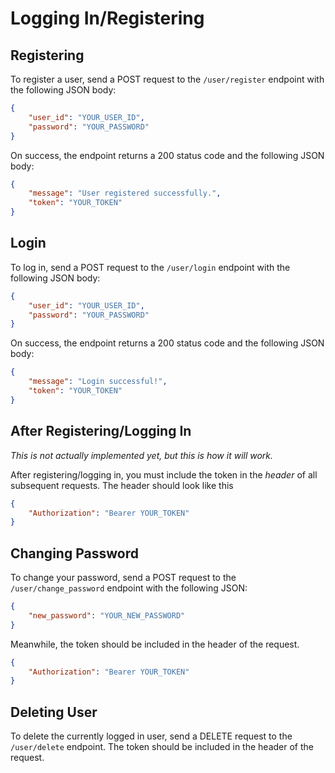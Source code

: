 # Logging In/Registering

## Registering

To register a user, send a POST request to the `/user/register` endpoint with the following JSON body:

```json
{
    "user_id": "YOUR_USER_ID",
    "password": "YOUR_PASSWORD"
}
```

On success, the endpoint returns a 200 status code and the following JSON body:
```json
{
    "message": "User registered successfully.",
    "token": "YOUR_TOKEN"
}
```

## Login

To log in, send a POST request to the `/user/login` endpoint with the following JSON body:

```json
{
    "user_id": "YOUR_USER_ID",
    "password": "YOUR_PASSWORD"
}
```

On success, the endpoint returns a 200 status code and the following JSON body:
```json
{
    "message": "Login successful!",
    "token": "YOUR_TOKEN"
}
```

## After Registering/Logging In

*This is not actually implemented yet, but this is how it will work.*

After registering/logging in, you must include the token in the *header* of all subsequent requests. The header should look like this
```json
{
    "Authorization": "Bearer YOUR_TOKEN"
}
```

## Changing Password

To change your password, send a POST request to the `/user/change_password` endpoint with the following JSON:

```json
{
    "new_password": "YOUR_NEW_PASSWORD"
}
```

Meanwhile, the token should be included in the header of the request.
```json
{
    "Authorization": "Bearer YOUR_TOKEN"
}
```

## Deleting User

To delete the currently logged in user, send a DELETE request to the `/user/delete` endpoint. The token should be included in the header of the request.
